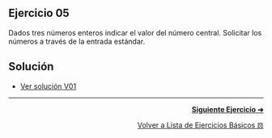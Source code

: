 ## Ejercicio 05
Dados tres números enteros indicar el valor del número central. Solicitar los números a través de la entrada estándar.

## Solución
* [Ver solución V01](https://github.com/enriqueabsurdum/TIDS02/blob/master/src/ejercicios/basicos/E005/V01/EB005_V01.java)


***
<div align="right">

[**Siguiente Ejercicio ➜**](https://github.com/enriqueabsurdum/TIDS02/blob/master/ejercicios-basicos/src/006/006.md)
</div>  

<div align="right">

[Volver a Lista de Ejercicios Básicos 𝌖](https://github.com/enriqueabsurdum/TIDS02/blob/master/src/ejercicios/basicos/ejercicios-basicos.md)
</div> 
